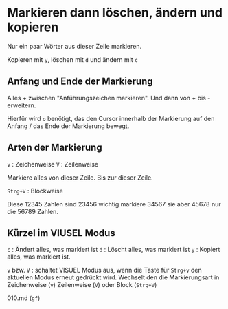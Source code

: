 # Markieren dann löschen, ändern und kopieren

Nur ein paar Wörter aus dieser Zeile markieren.

Kopieren mit `y`, löschen mit `d` und ändern mit `c`

## Anfang und Ende der Markierung
Alles + zwischen "Anführungszeichen markieren". Und dann von + bis -
erweitern.

Hierfür wird `o` benötigt, das den Cursor innerhalb der Markierung
auf den Anfang / das Ende der Markierung bewegt.

## Arten der Markierung

`v` : Zeichenweise
`V` : Zeilenweise

Markiere alles von dieser Zeile.
Bis
zur
dieser Zeile.

`Strg+V` : Blockweise

Diese     12345   Zahlen
sind      23456   wichtig
markiere  34567   sie
aber      45678   nur
die       56789   Zahlen.


## Kürzel im VIUSEL Modus

`c` : Ändert alles, was markiert ist
`d` : Löscht alles, was markiert ist
`y` : Kopiert alles, was markiert ist.

`v` bzw. `V` : schaltet VISUEL Modus aus, wenn die Taste für
`Strg+v`       den aktuellen Modus erneut gedrückt wird.
               Wechselt den die Markierungsart in Zeichenweise (`v`)
               Zeilenweise (`V`) oder Block (`Strg+V`)
               
010.md (`gf`)
